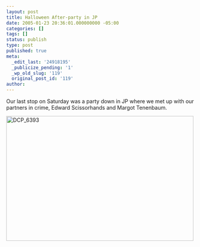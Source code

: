 ```yaml
---
layout: post
title: Halloween After-party in JP
date: 2005-01-23 20:36:01.000000000 -05:00
categories: []
tags: []
status: publish
type: post
published: true
meta:
  _edit_last: '24918195'
  _publicize_pending: '1'
  _wp_old_slug: '119'
  original_post_id: '119'
author: 
---
```

Our last stop on Saturday was a party down in JP where we met up with our partners in crime, Edward Scissorhands and Margot Tenenbaum.

<a href="http://www.flickr.com/photos/matthewsim/sets/72157601849182449/" title="DCP_6393 by Matthew Simoneau, on Flickr"><img src="https://farm2.staticflickr.com/1242/1316039293_f586f7b6e8.jpg" width="500" height="333" alt="DCP_6393" /></a>
